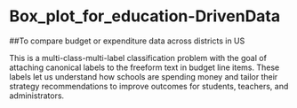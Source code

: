 # Box_plot_for_education-DrivenData

##To compare budget or expenditure data across districts in US

This is a multi-class-multi-label classification problem with the goal of attaching canonical labels to the freeform text in budget line items. These labels let us understand how schools are spending money and tailor their strategy recommendations to improve outcomes for students, teachers, and administrators.




